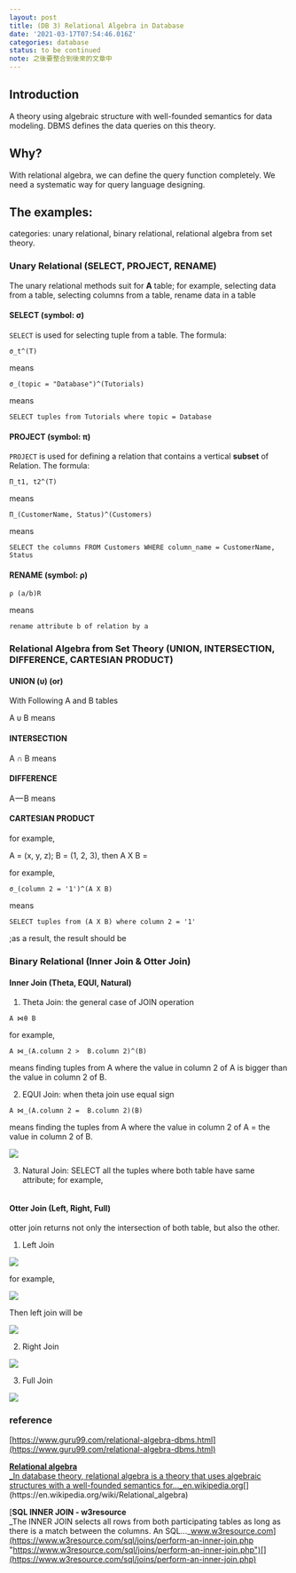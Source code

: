 ```yaml
---
layout: post
title: (DB 3) Relational Algebra in Database
date: '2021-03-17T07:54:46.016Z'
categories: database
status: to be continued
note: 之後要整合到後來的文章中
---
```


## Introduction

A theory using algebraic structure with well-founded semantics for data modeling. DBMS defines the data queries on this theory.

## Why?

With relational algebra, we can define the query function completely. We need a systematic way for query language designing.

## The examples:

categories: unary relational, binary relational, relational algebra from set theory.

### Unary Relational (SELECT, PROJECT, RENAME)

The unary relational methods suit for **A** table; for example, selecting data from a table, selecting columns from a table, rename data in a table

#### SELECT (symbol: σ)

`SELECT` is used for selecting tuple from a table. The formula:
```
σ_t^(T)
```
means
```
σ_(topic = "Database")^(Tutorials)
```
means
```
SELECT tuples from Tutorials where topic = Database
```
#### PROJECT (symbol: π)

`PROJECT` is used for defining a relation that contains a vertical **subset** of Relation. The formula:
```
Π_t1, t2^(T)
```
means
```
Π_(CustomerName, Status)^(Customers)
```
means
```
SELECT the columns FROM Customers WHERE column_name = CustomerName, Status
```
#### RENAME (symbol: ρ)
```
ρ (a/b)R
```
means
```
rename attribute b of relation by a
```
### Relational Algebra from Set Theory (UNION, INTERSECTION, DIFFERENCE, CARTESIAN PRODUCT)

#### UNION (υ) (**or**)
With Following A and B tables
<img src="/assets/img/1__n7MDZgQbFzOy3GpkT4Nqfg.png" alt="">

A υ B means
<img src="/assets/img/1__2V4rsTtckQPSLHuMCKJMig.png" alt="">

#### INTERSECTION

A ∩ B means
<img src="/assets/img/1__Nz3RuX1h7Pd2rU4naGFcKw.png" alt="">

#### DIFFERENCE

A — B means
<img src="/assets/img/1__9baB1y__0Haqm33FieJuyRQ.png" alt="">

#### CARTESIAN PRODUCT

for example,

A = (x, y, z); B = (1, 2, 3), then A X B =
<img src="/assets/img/1__ZFU47Skd1nOI2Zp2Hy3YGw.png" alt="">

for example,
```
σ_(column 2 = '1')^(A X B)
```
means 
```
SELECT tuples from (A X B) where column 2 = '1'
```
;as a result, the result should be
<img src="/assets/img/1__cHWfh7Qcy765CRhhRxTe2w.png" alt="">

### Binary Relational (Inner Join & Otter Join)

#### Inner Join (Theta, EQUI, Natural)

1. Theta Join: the general case of JOIN operation
```
A ⋈θ B
```
for example,
```
A ⋈_(A.column 2 >  B.column 2)^(B)
```
means finding tuples from A where the value in column 2 of A is bigger than the value in column 2 of B.
<img src="/assets/img/1__uz5XWoYAQmEZXy1CWCTjtA.png" alt="">

2. EQUI Join: when theta join use equal sign
```
A ⋈_(A.column 2 =  B.column 2)(B)
```
means finding the tuples from A where the value in column 2 of A = the value in column 2 of B.

![](/Users/chenyongzhe/coding/practice_not_for_github/javascript_practice/medium-to-markdown/medium-export/posts/md_1623056197395/img/1__R__xEPO7HpukrcUJOH6ihdw.png)

3. Natural Join: SELECT all the tuples where both table have same attribute; for example,
<img src="/assets/img/1__zO5NTcl9igOHbeNVva__gUg.png" alt="">

#### Otter Join (Left, Right, Full)

otter join returns not only the intersection of both table, but also the other.

1.  Left Join

![](/Users/chenyongzhe/coding/practice_not_for_github/javascript_practice/medium-to-markdown/medium-export/posts/md_1623056197395/img/1__Pmx__LY1VFf__id6eym38MiQ.png)

for example,

![](/Users/chenyongzhe/coding/practice_not_for_github/javascript_practice/medium-to-markdown/medium-export/posts/md_1623056197395/img/1__iAePBfyy9k88lTBU3SbymA.png)

Then left join will be

![](/Users/chenyongzhe/coding/practice_not_for_github/javascript_practice/medium-to-markdown/medium-export/posts/md_1623056197395/img/1__ljglGmgIkK__Kqw4jCjbxPA.png)

2. Right Join

![](/Users/chenyongzhe/coding/practice_not_for_github/javascript_practice/medium-to-markdown/medium-export/posts/md_1623056197395/img/1__oScxW0M4fNNm3Wm2UDFwTg.png)

3. Full Join

![](/Users/chenyongzhe/coding/practice_not_for_github/javascript_practice/medium-to-markdown/medium-export/posts/md_1623056197395/img/1__V____gnF8tut4nOTVu1fgWAg.png)

### reference

[https://www.guru99.com/relational-algebra-dbms.html](https://www.guru99.com/relational-algebra-dbms.html)

[**Relational algebra**  
_In database theory, relational algebra is a theory that uses algebraic structures with a well-founded semantics for…_en.wikipedia.org](https://en.wikipedia.org/wiki/Relational_algebra "https://en.wikipedia.org/wiki/Relational_algebra")[](https://en.wikipedia.org/wiki/Relational_algebra)

[**SQL INNER JOIN - w3resource**  
_The INNER JOIN selects all rows from both participating tables as long as there is a match between the columns. An SQL…_www.w3resource.com](https://www.w3resource.com/sql/joins/perform-an-inner-join.php "https://www.w3resource.com/sql/joins/perform-an-inner-join.php")[](https://www.w3resource.com/sql/joins/perform-an-inner-join.php)